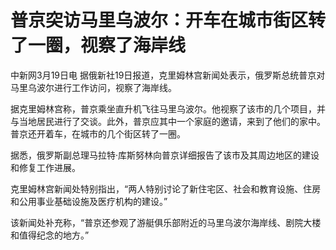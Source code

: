 # 普京突访马里乌波尔：开车在城市街区转了一圈，视察了海岸线

中新网3月19日电 据俄新社19日报道，克里姆林宫新闻处表示，俄罗斯总统普京对马里乌波尔进行工作访问，视察了海岸线。

据克里姆林宫称，普京乘坐直升机飞往马里乌波尔。他视察了该市的几个项目，并与当地居民进行了交谈。此外，普京应其中一个家庭的邀请，来到了他们的家中。普京还开着车，在城市的几个街区转了一圈。

据悉，俄罗斯副总理马拉特·库斯努林向普京详细报告了该市及其周边地区的建设和修复工作进展。

克里姆林宫新闻处特别指出，“两人特别讨论了新住宅区、社会和教育设施、住房和公用事业基础设施及医疗机构的建设。”

该新闻处补充称，“普京还参观了游艇俱乐部附近的马里乌波尔海岸线、剧院大楼和值得纪念的地方。”

